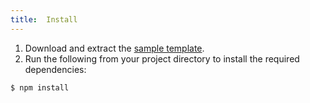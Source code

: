```yaml
---
title:  Install
---
```



1. Download and extract the [sample template](https://github.com/SPANDigital/presidium-template).
2. Run the following from your project directory to install the required dependencies:

```sh
$ npm install
```